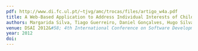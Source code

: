 ```yaml
---
pdf: http://www.di.fc.ul.pt/~tjvg/amc/trocas/files/artigo_w4a.pdf
title: A Web-Based Application to Address Individual Interests of Children with Autism Spectrum Disorders
authors: Margarida Silva, Tiago Guerreiro, Daniel Gonçalves, Hugo Silva
venue: DSAI 2012&#58; 4th International Conference on Software Development for Enhancing Accessibility and Fighting Info-exclusion, Douro, Portugal, July 2012
year: 2012
doi: 
---
```

